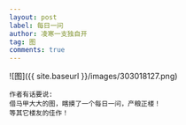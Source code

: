 ```yaml
---
layout: post
label: 每日一问
author: 凌寒一支独自开
tag: 图
comments: true
---
```



![图]({{ site.baseurl }}/images/303018127.png)
    
    作者有话要说:
    借马甲大大的图，瞎摸了一个每日一问，产粮正楼！
    等其它楼友的佳作！